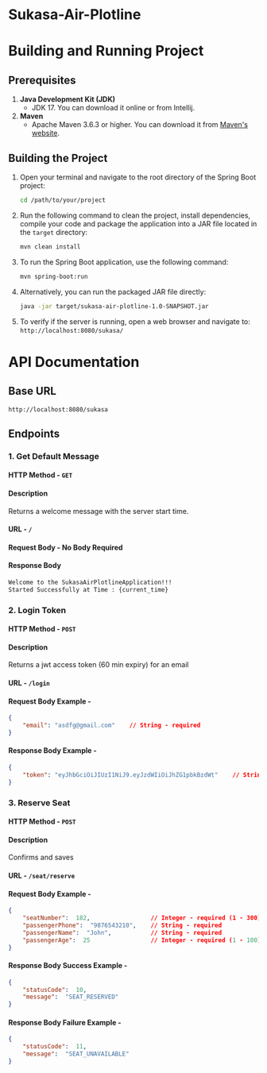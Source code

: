 # Sukasa-Air-Plotline

# Building and Running Project
## Prerequisites
1. **Java Development Kit (JDK)**
    - JDK 17. You can download it online or from Intellij.
2. **Maven**
    - Apache Maven 3.6.3 or higher. You can download it from [Maven's website](https://maven.apache.org/download.cgi).
## Building the Project
1. Open your terminal and navigate to the root directory of the Spring Boot project:
   ```bash
   cd /path/to/your/project
2. Run the following command to clean the project, install dependencies, compile your code and package the application into a JAR file located in the `target` directory:
   ```bash
   mvn clean install
3. To run the Spring Boot application, use the following command:
   ```bash
   mvn spring-boot:run
4. Alternatively, you can run the packaged JAR file directly:
   ```bash
   java -jar target/sukasa-air-plotline-1.0-SNAPSHOT.jar
5. To verify if the server is running, open a web browser and navigate to:
   `http://localhost:8080/sukasa/`

# API Documentation
## Base URL
`http://localhost:8080/sukasa`
## Endpoints
### 1. Get Default Message
#### HTTP Method    -    `GET`
#### Description
Returns a welcome message with the server start time.
#### URL    -    `/`
#### Request Body - No Body Required
#### Response Body
```html
Welcome to the SukasaAirPlotlineApplication!!!
Started Successfully at Time : {current_time}
```
### 2. Login Token
#### HTTP Method    -    `POST`
#### Description
Returns a jwt access token (60 min expiry) for an email
#### URL    -    `/login`
#### Request Body Example -
```json
{
	"email": "asdfg@gmail.com"    // String - required
}
```
#### Response Body Example -
```json
{
	"token": "eyJhbGciOiJIUzI1NiJ9.eyJzdWIiOiJhZG1pbkBzdWt"    // String
}
```
### 3. Reserve Seat
#### HTTP Method    -    `POST`
#### Description
Confirms and saves
#### URL    -    `/seat/reserve`
#### Request Body Example -
```json
{
	"seatNumber":  182,                 // Integer - required (1 - 300)
	"passengerPhone":  "9876543210",    // String - required
	"passengerName":  "John",           // String - required
	"passengerAge":  25                 // Integer - required (1 - 100)
}
```
#### Response Body Success Example -
```json
{
    "statusCode":  10,
    "message":  "SEAT_RESERVED"
}
```
#### Response Body Failure Example -
```json
{
    "statusCode":  11,
    "message":  "SEAT_UNAVAILABLE"
}
```
